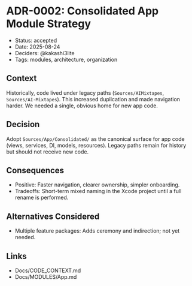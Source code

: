 # ADR-0002: Consolidated App Module Strategy

- Status: accepted
- Date: 2025-08-24
- Deciders: @kakashi3lite
- Tags: modules, architecture, organization

## Context
Historically, code lived under legacy paths (`Sources/AIMixtapes`, `Sources/AI-Mixtapes`). This increased duplication and made navigation harder. We needed a single, obvious home for new app code.

## Decision
Adopt `Sources/App/Consolidated/` as the canonical surface for app code (views, services, DI, models, resources). Legacy paths remain for history but should not receive new code.

## Consequences
- Positive: Faster navigation, clearer ownership, simpler onboarding.
- Tradeoffs: Short-term mixed naming in the Xcode project until a full rename is performed.

## Alternatives Considered
- Multiple feature packages: Adds ceremony and indirection; not yet needed.

## Links
- Docs/CODE_CONTEXT.md
- Docs/MODULES/App.md
